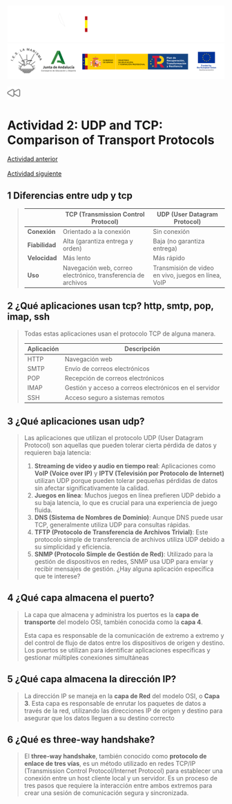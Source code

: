 ![](/.resGen/_bannerD.png#gh-dark-mode-only)
![](/.resGen/_bannerL.png#gh-light-mode-only)

<a href="/Tema0/readme.md"><img src="/.resGen/_back.svg" width="30"></a>

# Actividad 2: UDP and TCP: Comparison of Transport Protocols

[Actividad anterior](0.1.md)
&emsp;&emsp;&emsp;&emsp;&emsp;&emsp;&emsp;&emsp;&emsp;&emsp;&emsp;&emsp;&emsp;&emsp;&emsp;&emsp;&emsp;&emsp;&emsp;&emsp;&emsp;&emsp;&emsp;&emsp;&emsp;&emsp;&emsp;&emsp;&emsp;&emsp;&emsp;&emsp;&emsp;
[Actividad siguiente](0.3.md)

## 1 Diferencias entre udp y tcp

>
> |    | TCP (Transmission Control Protocol) | UDP (User Datagram Protocol) |
> |------------------|-------------------------------------|------------------------------|
> | **Conexión**     | Orientado a la conexión             | Sin conexión                 |
> | **Fiabilidad**   | Alta (garantiza entrega y orden)    | Baja (no garantiza entrega)  |
> | **Velocidad**    | Más lento                           | Más rápido                   |
> | **Uso**          | Navegación web, correo electrónico, transferencia de archivos | Transmisión de video en vivo, juegos en línea, VoIP |
>

## 2 ¿Qué aplicaciones usan tcp?  http, smtp, pop, imap, ssh

>
> Todas estas aplicaciones usan el protocolo TCP de alguna manera.
>
> | Aplicación | Descripción |
> |------------|-------------|
> | HTTP       | Navegación web |
> | SMTP       | Envío de correos electrónicos |
> | POP        | Recepción de correos electrónicos |
> | IMAP       | Gestión y acceso a correos electrónicos en el servidor |
> | SSH        | Acceso seguro a sistemas remotos |
>

## 3 ¿Qué aplicaciones usan udp?

>
> Las aplicaciones que utilizan el protocolo UDP (User Datagram Protocol) son aquellas que pueden tolerar cierta pérdida de datos y requieren baja latencia:
>
> 1. **Streaming de video y audio en tiempo real**: Aplicaciones como **VoIP (Voice over IP)** y **IPTV (Televisión por Protocolo de Internet)** utilizan UDP porque pueden tolerar pequeñas pérdidas de datos sin afectar significativamente la calidad.
> 2. **Juegos en línea**: Muchos juegos en línea prefieren UDP debido a su baja latencia, lo que es crucial para una experiencia de juego fluida.
> 3. **DNS (Sistema de Nombres de Dominio)**: Aunque DNS puede usar TCP, generalmente utiliza UDP para consultas rápidas.
> 4. **TFTP (Protocolo de Transferencia de Archivos Trivial)**: Este protocolo simple de transferencia de archivos utiliza UDP debido a su simplicidad y eficiencia.
> 5. **SNMP (Protocolo Simple de Gestión de Red)**: Utilizado para la gestión de dispositivos en redes, SNMP usa UDP para enviar y recibir mensajes de gestión.
> ¿Hay alguna aplicación específica que te interese?
>

## 4 ¿Qué capa almacena el puerto?

> La capa que almacena y administra los puertos es la **capa de transporte** del modelo OSI, también conocida como la **capa 4**.
>
> Esta capa es responsable de la comunicación de extremo a extremo y del control de flujo de datos entre los dispositivos de origen y destino. Los puertos se utilizan para identificar aplicaciones específicas y gestionar múltiples conexiones simultáneas

## 5 ¿Qué capa almacena la dirección IP?

> La dirección IP se maneja en la **capa de Red**  del modelo OSI, o **Capa 3**.
> Esta capa es responsable de enrutar los paquetes de datos a través de la red, utilizando las direcciones IP de origen y destino para asegurar que los datos lleguen a su destino correcto

## 6 ¿Qué es three-way handshake?

> El **three-way handshake**, también conocido como **protocolo de enlace de tres vías**, es un método utilizado en redes TCP/IP (Transmission Control Protocol/Internet Protocol) para establecer una conexión entre un host cliente local y un servidor.
> Es un proceso de tres pasos que requiere la interacción entre ambos extremos para crear una sesión de comunicación segura y sincronizada.
>
